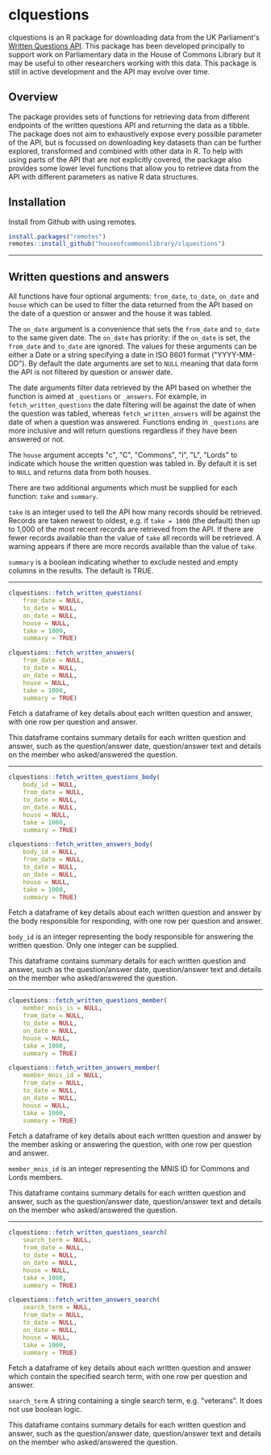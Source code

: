 # clquestions
clquestions is an R package for downloading data from the UK Parliament's [Written Questions API](https://writtenquestions-api.parliament.uk/index.html). This package has been developed principally to support work on Parliamentary data in the House of Commons Library but it may be useful to other researchers working with this data. This package is still in active development and the API may evolve over time.

## Overview
The package provides sets of functions for retrieving data from different endpoints of the written questions API and returning the data as a tibble. The package does not aim to exhaustively expose every possible parameter of the API, but is focussed on downloading key datasets than can be further explored, transformed and combined with other data in R. To help with using parts of the API that are not explicitly covered, the package also provides some lower level functions that allow you to retrieve data from the API with different parameters as native R data structures.

## Installation
Install from Github with using remotes.

```r
install.packages("remotes")
remotes::install_github("houseofcommonslibrary/clquestions")
```

---

## Written questions and answers
All functions have four optional arguments: ```from_date```, ```to_date```, ```on_date``` and ```house``` which can be used to filter the data returned from the API based on the date of a question or answer and the house it was tabled.

The ```on_date``` argument is a convenience that sets the ```from_date``` and ```to_date``` to the same given date. The ```on_date``` has priority: if the ```on_date``` is set, the ```from_date``` and ```to_date``` are ignored. The values for these arguments can be either a Date or a string specifying a date in ISO 8601 format ("YYYY-MM-DD"). By default the date arguments are set to ```NULL``` meaning that data form the API is not filtered by question or answer date.

The date arguments filter data retrieved by the API based on whether the function is aimed at ```_questions``` or ```_answers```. For example, in  ```fetch_written_questions``` the date filtering will be against the date of when the question was tabled, whereas ```fetch_written_answers``` will be against the date of when a question was answered. Functions ending in ```_questions``` are more inclusive and will return questions regardless if they have been answered or not. 

The ```house``` argument accepts "c", "C", "Commons", "l", "L", "Lords" to indicate which house the written question was tabled in. By default it is set to `NULL` and returns data from both houses. 

There are two additional arguments which must be supplied for each function: ```take``` and ```summary```. 

```take``` is an integer used to tell the API how many records should be retrieved. Records are taken newest to oldest, e.g. if ```take = 1000``` (the default) then up to 1,000 of the most recent records are retrieved from the API. If there are fewer records available than the value of ```take``` all records will be retrieved. A warning appears if there are more records available than the value of ```take```. 

```summary``` is a boolean indicating whether to exclude nested and empty columns in the results. The default is TRUE.

---

```r
clquestions::fetch_written_questions(
    from_date = NULL,
    to_date = NULL,
    on_date = NULL,
    house = NULL,
    take = 1000,
    summary = TRUE)

clquestions::fetch_written_answers(
    from_date = NULL,
    to_date = NULL,
    on_date = NULL,
    house = NULL,
    take = 1000,
    summary = TRUE)
```

Fetch a dataframe of key details about each written question and answer, with one row per question and answer.

This dataframe contains summary details for each written question and answer, such as the question/answer date, question/answer text and details on the member who asked/answered the question.

---

```r
clquestions::fetch_written_questions_body(
    body_id = NULL,
    from_date = NULL,
    to_date = NULL,
    on_date = NULL,
    house = NULL,
    take = 1000,
    summary = TRUE)

clquestions::fetch_written_answers_body(
    body_id = NULL,
    from_date = NULL,
    to_date = NULL,
    on_date = NULL,
    house = NULL,
    take = 1000,
    summary = TRUE)
```

Fetch a dataframe of key details about each written question and answer by the body responsible for responding, with one row per question and answer.

```body_id``` is an integer representing the body responsible for answering the written question. Only one integer can be supplied.

This dataframe contains summary details for each written question and answer, such as the question/answer date, question/answer text and details on the member who asked/answered the question.

---

```r
clquestions::fetch_written_questions_member(
    member_mnis_is = NULL,
    from_date = NULL,
    to_date = NULL,
    on_date = NULL,
    house = NULL,
    take = 1000,
    summary = TRUE)

clquestions::fetch_written_answers_member(
    member_mnis_id = NULL,
    from_date = NULL,
    to_date = NULL,
    on_date = NULL,
    house = NULL,
    take = 1000,
    summary = TRUE)
```

Fetch a dataframe of key details about each written question and answer by the member asking or answering the question, with one row per question and answer.

```member_mnis_id``` is an integer representing the MNIS ID for Commons and Lords members.

This dataframe contains summary details for each written question and answer, such as the question/answer date, question/answer text and details on the member who asked/answered the question.

---

```r
clquestions::fetch_written_questions_search(
    search_term = NULL,
    from_date = NULL,
    to_date = NULL,
    on_date = NULL,
    house = NULL,
    take = 1000,
    summary = TRUE)

clquestions::fetch_written_answers_search(
    search_term = NULL,
    from_date = NULL,
    to_date = NULL,
    on_date = NULL,
    house = NULL,
    take = 1000,
    summary = TRUE)
```

Fetch a dataframe of key details about each written question and answer which contain the specified search term, with one row per question and answer.

```search_term``` A string containing a single search term, e.g. "veterans". It does not use boolean logic.

This dataframe contains summary details for each written question and answer, such as the question/answer date, question/answer text and details on the member who asked/answered the question.



